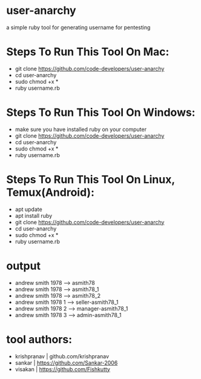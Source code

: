 # user-anarchy
a simple ruby tool for generating username for pentesting

# Steps To Run This Tool On Mac:
- git clone https://github.com/code-developers/user-anarchy
- cd user-anarchy
- sudo chmod +x *  
- ruby username.rb

# Steps To Run This Tool On Windows:
- make sure you have installed ruby on your computer
- git clone https://github.com/code-developers/user-anarchy
- cd user-anarchy
- sudo chmod +x *
- ruby username.rb

# Steps To Run This Tool On Linux, Temux(Android):
- apt update
- apt install ruby
- git clone https://github.com/code-developers/user-anarchy
- cd user-anarchy
- sudo chmod +x *
- ruby username.rb

# output
- andrew smith 1978 --> asmith78
- andrew smith 1978 --> asmith78_1
- andrew smith 1978 --> asmith78_2
- andrew smith 1978 1 --> seller-asmith78_1
- andrew smith 1978 2 --> manager-asmith78_1
- andrew smith 1978 3 --> admin-asmith78_1

# tool authors:
- krishpranav | github.com/krishpranav
- sankar | https://github.com/Sankar-2006
- visakan | https://github.com/Fishkutty
